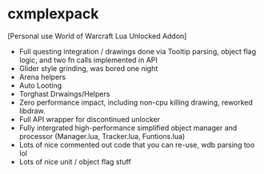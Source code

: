 # cxmplexpack

[Personal use World of Warcraft Lua Unlocked Addon]
- Full questing integration / drawings done via Tooltip parsing, object flag logic, and two fn calls implemented in API
- Glider style grinding, was bored one night
- Arena helpers
- Auto Looting
- Torghast Drwaings/Helpers
- Zero performance impact, including non-cpu killing drawing, reworked libdraw.
- Full API wrapper for discontinued unlocker
- Fully intergrated high-performance simplified object manager and processor (Manager.lua, Tracker.lua, Funtions.lua)
- Lots of nice commented out code that you can re-use, wdb parsing too lol
- Lots of nice unit / object flag stuff

